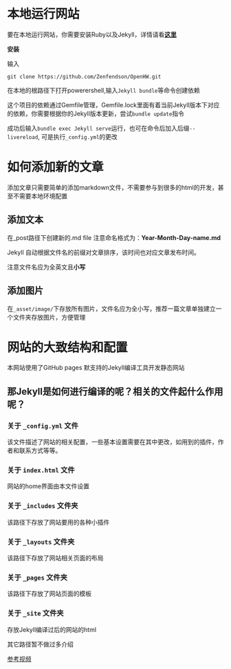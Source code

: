 # 本地运行网站

要在本地运行网站，你需要安装Ruby以及Jekyll，详情请看[**这里**](https://jekyllrb.com/docs/installation/)

**安装**

输入

```
git clone https://github.com/Zenfendson/OpenHW.git 
```

在本地的根路径下打开powerershell,输入`Jekyll bundle`等命令创建依赖

这个项目的依赖通过Gemfile管理，Gemfile.lock里面有着当前Jekyll版本下对应的依赖，你需要根据你的Jekyll版本更新，尝试`bundle update`指令

成功后输入`bundle exec Jekyll serve`运行，也可在命令后加入后缀`--livereload`, 可是执行`_config.yml`的更改

# 如何添加新的文章

添加文章只需要简单的添加markdown文件，不需要参与到很多的html的开发，甚至不需要本地环境配置

## 添加文本

在_post路径下创建新的.md file 注意命名格式为：**Year-Month-Day-name.md**

Jekyll 自动根据文件名的前缀对文章排序，该时间也对应文章发布时间。

注意文件名应为全英文且**小写**

## 添加图片

在`_asset/image/`下存放所有图片，文件名应为全小写，推荐一篇文章单独建立一个文件夹存放图片，方便管理

# 网站的大致结构和配置

本网站使用了GitHub pages 默支持的Jekyll编译工具开发静态网站

## 那Jekyll是如何进行编译的呢？相关的文件起什么作用呢？

### 关于 `_config.yml` 文件

该文件描述了网站的相关配置，一些基本设置需要在其中更改，如用到的插件，作者和联系方式等等。

### 关于 `index.html` 文件

网站的home界面由本文件设置

### 关于 `_includes` 文件夹

该路径下存放了网站要用的各种小插件

### 关于 `_layouts` 文件夹

该路径下存放了网站相关页面的布局

### 关于 `_pages` 文件夹

该路径下存放了网站页面的模板

### 关于 `_site` 文件夹

存放Jekyll编译过后的网站的html

其它路径暂不做过多介绍

[参考视频](https://www.youtube.com/watch?v=Zt_QzSbyDcw&t=897s)

